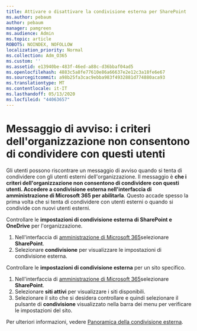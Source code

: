```yaml
---
title: Attivare o disattivare la condivisione esterna per SharePoint
ms.author: pebaum
author: pebaum
manager: pamgreen
ms.audience: Admin
ms.topic: article
ROBOTS: NOINDEX, NOFOLLOW
localization_priority: Normal
ms.collection: Adm_O365
ms.custom: ''
ms.assetid: e13940be-483f-46ed-a88c-d36bbaf04ad5
ms.openlocfilehash: 4883c5a8fe77610e86a66637e2e12c3a18fe6e67
ms.sourcegitcommit: a98b25fa3cac9ebba983f4932881d774880aca93
ms.translationtype: MT
ms.contentlocale: it-IT
ms.lasthandoff: 05/13/2020
ms.locfileid: "44063657"
---
```

# <a name="warning-message-your-organizations-policies-dont-allow-you-to-share-with-these-users"></a>Messaggio di avviso: i criteri dell'organizzazione non consentono di condividere con questi utenti

Gli utenti possono riscontrare un messaggio di avviso quando si tenta di condividere con gli utenti esterni dell'organizzazione. Il messaggio è **che i criteri dell'organizzazione non consentono di condividere con questi utenti. Accedere a condivisione esterna nell'interfaccia di amministrazione di Microsoft 365 per abilitarla**. Questo accade spesso la prima volta che si tenta di condividere con utenti esterni o quando si condivide con nuovi utenti esterni.

Controllare le **impostazioni di condivisione esterna di SharePoint e OneDrive** per l'organizzazione.

1. Nell'interfaccia di [amministrazione di Microsoft 365](https://admin.microsoft.com/AdminPortal/Home#/homepage">https://admin.microsoft.com/)selezionare **SharePoint**.
3. Selezionare **condivisione** per visualizzare le impostazioni di condivisione esterna.

Controllare le **impostazioni di condivisione esterna** per un sito specifico.

1. Nell'interfaccia di [amministrazione di Microsoft 365](https://admin.microsoft.com/AdminPortal/Home#/homepage">https://admin.microsoft.com/)selezionare **SharePoint**.
2. Selezionare **siti attivi** per visualizzare i siti disponibili.
3. Selezionare il sito che si desidera controllare e quindi selezionare il pulsante di **condivisione** visualizzato nella barra dei menu per verificare le impostazioni del sito.

Per ulteriori informazioni, vedere [Panoramica della condivisione esterna](https://docs.microsoft.com/sharepoint/external-sharing-overview).
